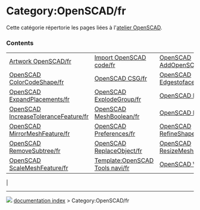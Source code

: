# Category:OpenSCAD/fr
Cette catégorie répertorie les pages liées à l\'[atelier OpenSCAD](OpenSCAD_Workbench/fr.md).

### Contents

|     |     |     |
| --- | --- | --- |
| [Artwork OpenSCAD/fr](Artwork_OpenSCAD/fr.md) | [Import OpenSCAD code/fr](Import_OpenSCAD_code/fr.md) | [OpenSCAD AddOpenSCADElement/fr](OpenSCAD_AddOpenSCADElement/fr.md) |
| [OpenSCAD ColorCodeShape/fr](OpenSCAD_ColorCodeShape/fr.md) | [OpenSCAD CSG/fr](OpenSCAD_CSG/fr.md) | [OpenSCAD Edgestofaces/fr](OpenSCAD_Edgestofaces/fr.md) |
| [OpenSCAD ExpandPlacements/fr](OpenSCAD_ExpandPlacements/fr.md) | [OpenSCAD ExplodeGroup/fr](OpenSCAD_ExplodeGroup/fr.md) | [OpenSCAD Hull/fr](OpenSCAD_Hull/fr.md) |
| [OpenSCAD IncreaseToleranceFeature/fr](OpenSCAD_IncreaseToleranceFeature/fr.md) | [OpenSCAD MeshBoolean/fr](OpenSCAD_MeshBoolean/fr.md) | [OpenSCAD Minkowski/fr](OpenSCAD_Minkowski/fr.md) |
| [OpenSCAD MirrorMeshFeature/fr](OpenSCAD_MirrorMeshFeature/fr.md) | [OpenSCAD Preferences/fr](OpenSCAD_Preferences/fr.md) | [OpenSCAD RefineShapeFeature/fr](OpenSCAD_RefineShapeFeature/fr.md) |
| [OpenSCAD RemoveSubtree/fr](OpenSCAD_RemoveSubtree/fr.md) | [OpenSCAD ReplaceObject/fr](OpenSCAD_ReplaceObject/fr.md) | [OpenSCAD ResizeMeshFeature/fr](OpenSCAD_ResizeMeshFeature/fr.md) |
| [OpenSCAD ScaleMeshFeature/fr](OpenSCAD_ScaleMeshFeature/fr.md) | [Template:OpenSCAD Tools navi/fr](Template_OpenSCAD_Tools_navi/fr.md) | [OpenSCAD Workbench/fr](OpenSCAD_Workbench/fr.md) |
|



---
![](images/Button_right.svg) [documentation index](../README.md) > Category:OpenSCAD/fr
